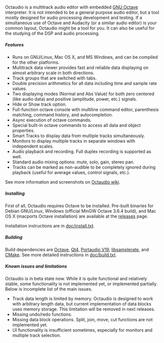 Octaudio is a multitrack audio editor with embedded [GNU Octave](http://www.gnu.org/software/octave)
interpreter. It is not intended to be a general purpose audio
editor, but a tool mostly designed for audio processing development and testing. If a
simultaneous use of Octave and Audacity (or a similar audio editor) is your common
layout, Octaudio might be a tool for you. It can also be useful for the studying of the
DSP and audio processing.

##### Features

- Runs on GNU/Linux, Mac OS X, and MS Windows, and can be compiled for the other
  platforms.
- Multitrack data viewer provides fast and reliable data displaying on almost arbitrary
  scale in both directions.
- Track groups that are switched with tabs.
- Double precision arithmetics for all data including time and sample rate values.
- Two displaying modes (Normal and Abs Value) for both zero centered (like audio data)
  and positive (amplitude, power, etc.) signals.
- Hide or Show track option.
- Full-function octave console with multiline command editor, parenthesis matching,
  command history, and autocompletion.
- Async execution of octave commands.
- Special built-in octave commands to access all data and object properties.
- Smart Tracks to display data from multiple tracks simultaneously.
- Monitors to display multiple tracks in separate windows with independent scales.
- Audio playback and recording. Full duplex recording is supported as well.
- Standard audio mixing options: mute, solo, gain, stereo pan.
- Tracks can be marked as non-audible to be completely ignored during playback (useful
  for average values, control signals, etc.).

See more information and screenshots on [Octaudio wiki](https://github.com/antonrunov/octaudio/wiki).


##### Installing

First of all, Octaudio requires Octave to be installed. Pre-built binaries for Debian
GNU/Linux, Windows (official MinGW Octave 3.6.4 build), and Mac OS X (macports Octave
installation) are available at the [releases](https://github.com/antonrunov/octaudio/releases) page.

Installation instructions are in [doc/install.txt](doc/install.txt).

##### Building

Build dependencies are [Octave](http://www.gnu.org/software/octave), [Qt4](http://download.qt.io/archive/qt),
[Portaudio V19](http://www.portaudio.com), [libsamplerate](http://www.mega-nerd.com/SRC),
and [CMake](http://www.cmake.org).
See more detailed instructions in [doc/build.txt](doc/build.txt).

##### Known issues and limitations

Octaudio is in beta state now. While it is quite functional and relatively stable,
some functionality is not implemented yet, or implemented partially. Below is incomplete
list of the main issues.

- Track data length is limited by memory. Octaudio is designed to work with arbitrary
  length data, but current implementation of data blocks uses memory storage. This
  limitation will be removed in next releases.
- Missing undo/redo functions.
- Missing data block operations. Split, join, move, cut functions are not implemented yet.
- UI functionality is insufficient sometimes, especially for monitors and multiple track
  selection.
